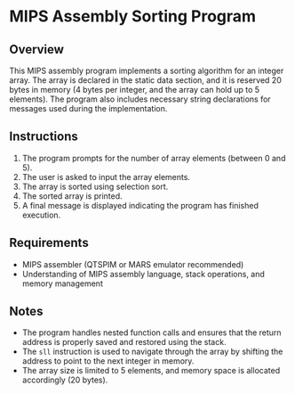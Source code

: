 # MIPS Assembly Sorting Program

## Overview
This MIPS assembly program implements a sorting algorithm for an integer array. The array is declared in the static data section, and it is reserved 20 bytes in memory (4 bytes per integer, and the array can hold up to 5 elements). The program also includes necessary string declarations for messages used during the implementation.

## Instructions
1. The program prompts for the number of array elements (between 0 and 5).
2. The user is asked to input the array elements.
3. The array is sorted using selection sort.
4. The sorted array is printed.
5. A final message is displayed indicating the program has finished execution.

## Requirements
- MIPS assembler (QTSPIM or MARS emulator recommended)
- Understanding of MIPS assembly language, stack operations, and memory management

## Notes
- The program handles nested function calls and ensures that the return address is properly saved and restored using the stack.
- The `sll` instruction is used to navigate through the array by shifting the address to point to the next integer in memory.
- The array size is limited to 5 elements, and memory space is allocated accordingly (20 bytes).
